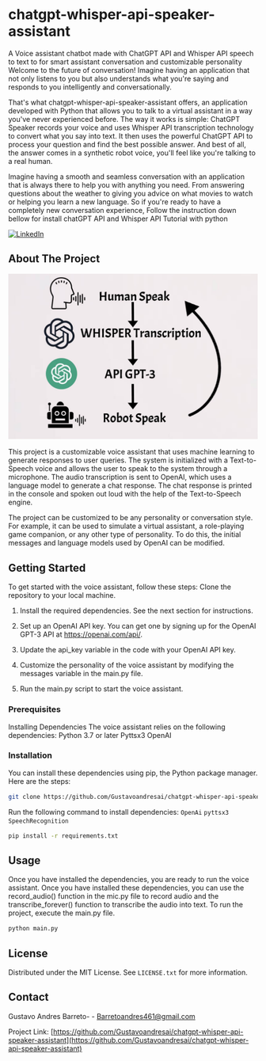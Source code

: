 # chatgpt-whisper-api-speaker-assistant
A Voice assistant chatbot made with ChatGPT API and Whisper API speech to text to for smart assistant conversation and customizable personality
Welcome to the future of conversation! Imagine having an application that not only listens to you but also understands what you're saying and responds to you intelligently and conversationally. 


That's what chatgpt-whisper-api-speaker-assistant offers, an application developed with Python that allows you to talk to a virtual assistant in a way you've never experienced before.
The way it works is simple: ChatGPT Speaker records your voice and uses Whisper API transcription technology to convert what you say into text. It then uses the powerful ChatGPT API to process your question and find the best possible answer. And best of all, the answer comes in a synthetic robot voice, you'll feel like you're talking to a real human.


Imagine having a smooth and seamless conversation with an application that is always there to help you with anything you need. From answering questions about the weather to giving you advice on what movies to watch or helping you learn a new language. 
So if you're ready to have a completely new conversation experience, Follow the instruction down bellow for install chatGPT API and Whisper API Tutorial with python

[![LinkedIn][linkedin-shield]][linkedin-url]


<!-- ABOUT THE PROJECT -->
## About The Project

[![ChatGPT Api flow Screen Shot][product-screenshot]](https://github.com/Gustavoandresai/chatgpt-whisper-api-speaker-assistant)

This project is a customizable voice assistant that uses machine learning to generate responses to user queries. The system is initialized with a Text-to-Speech voice and allows the user to speak to the system through a microphone. The audio transcription is sent to OpenAI, which uses a language model to generate a chat response. The chat response is printed in the console and spoken out loud with the help of the Text-to-Speech engine.

The project can be customized to be any personality or conversation style. For example, it can be used to simulate a virtual assistant, a role-playing game companion, or any other type of personality. To do this, the initial messages and language models used by OpenAI can be modified.




<!-- GETTING STARTED -->
## Getting Started

To get started with the voice assistant, follow these steps:
Clone the repository to your local machine.

1) Install the required dependencies. See the next section for instructions.

2) Set up an OpenAI API key. You can get one by signing up for the OpenAI GPT-3 API at https://openai.com/api/.

3) Update the api_key variable in the code with your OpenAI API key.

4) Customize the personality of the voice assistant by modifying the messages variable in the main.py file.

5) Run the main.py script to start the voice assistant.

### Prerequisites

Installing Dependencies
The voice assistant relies on the following dependencies:
Python 3.7 or later
Pyttsx3
OpenAI

### Installation

You can install these dependencies using pip, the Python package manager. Here are the steps:
   ```sh
   git clone https://github.com/Gustavoandresai/chatgpt-whisper-api-speaker-assistant.git
   ```
Run the following command to install dependencies:
 `OpenAi` `pyttsx3` `SpeechRecognition`
   ```sh
   pip install -r requirements.txt
   ```




<!-- USAGE EXAMPLES -->
## Usage

Once you have installed the dependencies, you are ready to run the voice assistant.
Once you have installed these dependencies, you can use the record_audio() function in the mic.py file to record audio and the transcribe_forever() function to transcribe the audio into text.
To run the project, execute the main.py file.
   ```sh
   python main.py
   ```




<!-- LICENSE -->
## License

Distributed under the MIT License. See `LICENSE.txt` for more information.



<!-- CONTACT -->
## Contact

Gustavo Andres Barreto- - Barretoandres461@gmail.com

Project Link: [https://github.com/Gustavoandresai/chatgpt-whisper-api-speaker-assistant](https://github.com/Gustavoandresai/chatgpt-whisper-api-speaker-assistant)


<!-- MARKDOWN LINKS & IMAGES -->
<!-- https://www.markdownguide.org/basic-syntax/#reference-style-links -->
[license-url]: https://github.com/Gustavoandresai/chatgpt-whisper-api-speaker-assistant/blob/master/LICENSE.txt
[linkedin-shield]: https://img.shields.io/badge/-LinkedIn-black.svg?style=for-the-badge&logo=linkedin&colorB=555
[linkedin-url]: https://linkedin.com/in/gustavoandresbarreto
[product-screenshot]: portfolio-9.jpg
